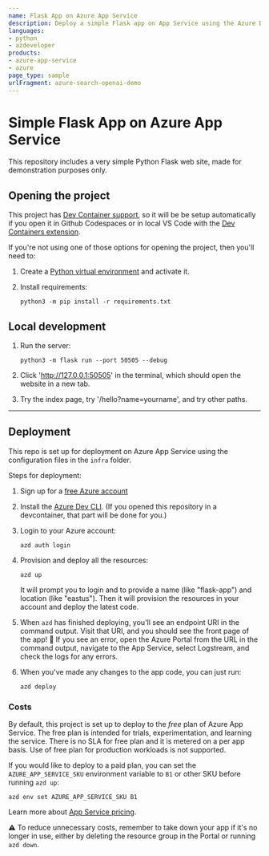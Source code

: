 ```yaml
---
name: Flask App on Azure App Service
description: Deploy a simple Flask app on App Service using the Azure Developer CLI.
languages:
- python
- azdeveloper
products:
- azure-app-service
- azure
page_type: sample
urlFragment: azure-search-openai-demo
---
```


# Simple Flask App on Azure App Service

This repository includes a very simple Python Flask web site, made for demonstration purposes only.

## Opening the project

This project has [Dev Container support](https://code.visualstudio.com/docs/devcontainers/containers), so it will be be setup automatically if you open it in Github Codespaces or in local VS Code with the [Dev Containers extension](https://marketplace.visualstudio.com/items?itemName=ms-vscode-remote.remote-containers).

If you're not using one of those options for opening the project, then you'll need to:

1. Create a [Python virtual environment](https://docs.python.org/3/tutorial/venv.html#creating-virtual-environments) and activate it.

2. Install requirements:

    ```shell
    python3 -m pip install -r requirements.txt
    ```

## Local development

1. Run the server:

    ```console
    python3 -m flask run --port 50505 --debug
    ```

2. Click 'http://127.0.0.1:50505' in the terminal, which should open the website in a new tab.
3. Try the index page, try '/hello?name=yourname', and try other paths.

---

## Deployment

This repo is set up for deployment on Azure App Service using the configuration files in the `infra` folder.

Steps for deployment:

1. Sign up for a [free Azure account](https://azure.microsoft.com/free/)
2. Install the [Azure Dev CLI](https://learn.microsoft.com/azure/developer/azure-developer-cli/install-azd). (If you opened this repository in a devcontainer, that part will be done for you.)
3. Login to your Azure account:

    ```shell
    azd auth login
    ```

4. Provision and deploy all the resources:

    ```shell
    azd up
    ```

    It will prompt you to login and to provide a name (like "flask-app") and location (like "eastus"). Then it will provision the resources in your account and deploy the latest code.

5. When `azd` has finished deploying, you'll see an endpoint URI in the command output. Visit that URI, and you should see the front page of the app! 🎉 If you see an error, open the Azure Portal from the URL in the command output, navigate to the App Service, select Logstream, and check the logs for any errors.

6. When you've made any changes to the app code, you can just run:

    ```shell
    azd deploy
    ```

### Costs

By default, this project is set up to deploy to the *free* plan of Azure App Service.
The free plan is intended for trials, experimentation, and learning the service. There is no SLA for free plan and it is metered on a per app basis. Use of free plan for production workloads is not supported.

If you would like to deploy to a paid plan, you can set the `AZURE_APP_SERVICE_SKU` environment variable to `B1` or other SKU before running `azd up`:

```shell
azd env set AZURE_APP_SERVICE_SKU B1
```

Learn more about [App Service pricing](https://azure.microsoft.com/pricing/details/app-service/linux/).

⚠️ To reduce unnecessary costs, remember to take down your app if it's no longer in use,
either by deleting the resource group in the Portal or running `azd down`.
